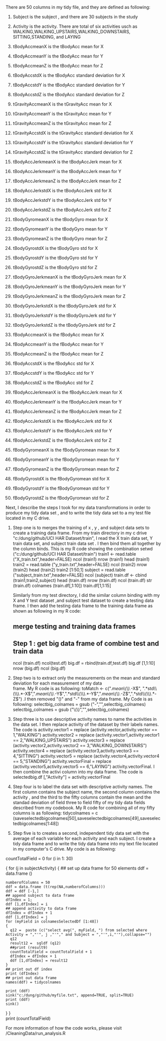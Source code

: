 There are 50 columns in my tidy file, and they are defined as following:

1. Subject  is the subject , and there are 30 subjects in the study

2.  Activity is the activity. There are total of six activities usch as WALKING,WALKING_UPSTAIRS,WALKING_DOWNSTAIRS,
    SITTING,STANDING, and LAYING

3. tBodyAccmeanX is the tBodyAcc mean for X

4. tBodyAccmeanY is the tBodyAcc mean for Y

5. tBodyAccmeanZ is the tBodyAcc mean for Z

6. tBodyAccstdX is the tBodyAcc standard deviation for X

7. tBodyAccstdY is the tBodyAcc standard deviation for Y

8. tBodyAccstdZ is the tBodyAcc standard deviation for Z

9. tGravityAccmeanX is the tGravityAcc mean for X

10. tGravityAccmeanY is the tGravityAcc mean for Y

11. tGravityAccmeanZ is the tGravityAcc mean for Z

12. tGravityAccstdX is the tGravityAcc standard deviation for X

13.  tGravityAccstdY is the tGravityAcc standard deviation for Y

14.  tGravityAccstdZ is the tGravityAcc standard deviation for Z

15. tBodyAccJerkmeanX is the tBodyAccJerk mean for X

16. tBodyAccJerkmeanY is the tBodyAccJerk mean for Y

17. tBodyAccJerkmeanZ is the tBodyAccJerk mean for Z

18. tBodyAccJerkstdX  is the tBodyAccJerk std for X

19. tBodyAccJerkstdY   is the tBodyAccJerk std for Y

20. tBodyAccJerkstdZ   is the tBodyAccJerk std for Z

21. tBodyGyromeanX   is the tBodyGyro mean  for X

22. tBodyGyromeanY is the tBodyGyro mean  for Y

23. tBodyGyromeanZ is the tBodyGyro mean  for Z

24. tBodyGyrostdX is the tBodyGyro std  for X

25.  tBodyGyrostdY is the tBodyGyro std  for Y

26.  tBodyGyrostdZ is the tBodyGyro std  for Z

27. tBodyGyroJerkmeanX is the tBodyGyroJerk mean for X

28. tBodyGyroJerkmeanY is the tBodyGyroJerk mean for Y

29. tBodyGyroJerkmeanZ is the tBodyGyroJerk mean for Z

30. tBodyGyroJerkstdX is the tBodyGyroJerk std for X

31.  tBodyGyroJerkstdY is the tBodyGyroJerk std for Y

32. tBodyGyroJerkstdZ is the tBodyGyroJerk std for Z

33. fBodyAccmeanX is the fBodyAcc mean for X

34. fBodyAccmeanY is the fBodyAcc mean for Y

35. fBodyAccmeanZ is the fBodyAcc mean for Z

36.  fBodyAccstdX is the fBodyAcc std for X

37. fBodyAccstdY is the fBodyAcc std for Y

38. fBodyAccstdZ is the fBodyAcc std for Z

39. fBodyAccJerkmeanX  is the fBodyAccJerk mean for X

40. fBodyAccJerkmeanY is the fBodyAccJerk mean for Y

41. fBodyAccJerkmeanZ is the fBodyAccJerk mean for Z 

42. fBodyAccJerkstdX is the fBodyAccJerk std for X

43. fBodyAccJerkstdY is the fBodyAccJerk std for Y

44. fBodyAccJerkstdZ is the fBodyAccJerk std for Z

45. fBodyGyromeanX is the fBodyGyromean mean for X

46. fBodyGyromeanY is the fBodyGyromean mean for Y

47. fBodyGyromeanZ is the fBodyGyromean mean for Z

48.  fBodyGyrostdX is the fBodyGyromean  std for X

49. fBodyGyrostdY is the fBodyGyromean  std for Y

50. fBodyGyrostdZ is the fBodyGyromean  std for Z


Next, I describe the steps I took for my data transformations in order to produce my tidy data set , and to write the tidy data set to a my test file located in my C drive.

1. Step one is to merges the training of x , y , and subject data sets to create a training data frame. 
   From my train directory in my c drive "c:/dung/github/UCI HAR Dataset/train", I read the X train data set, Y train      data  set, and subject train data set . I then bind them all together by the column binds. 
   This is my R code showing the combination
     setwd ("c:/dung/github/UCI HAR Dataset/train")
     train1 <- read.table ("X_train.txt",header=FALSE)
     ncol (train1)
     nrow (train1)
     head (train1)
     train2 = read.table ("y_train.txt",header=FALSE)
     ncol (train2)
     nrow (train2)
     head (train2)
     train2 [1:50,1]
     subject = read.table ("subject_train.txt",header=FALSE)
     ncol (subject)
     train.df <- cbind (train1,train2,subject)
     head (train.df)
     nrow (train.df)
     ncol (train.df)
     str (train.df)
     colnames (train.df[,1:10])
     train.df[1,1:15]
   
    Similarly from my test directory, I did the similar column binding with my X and Y test dataset ,and subject test dataset to create a testing data frame. I then add the testing data frame to the training data frame as shown as following in my R code:
        
     ## merge testing and training data frames
     ## Step 1 : get big data frame of combine test and train data
     ncol (train.df)
     ncol(test.df)
     big.df = rbind(train.df,test.df)
     big.df [1,1:10]
     nrow (big.df)
     ncol (big.df)


2. Step two is to extract only the measurements on the mean and standard deviation for each measurement of my data   
    frame. My R code is as following:
   toMatch <- c(".*mean\\(\\).*-X$", ".*std\\(\\).*-X$",".*mean\\(\\).*-Y$",".*std\\(\\).*-Y$",".*mean\\(\\).*-Z$",".*std\\(\\).*-Z$")
  .I then removed "()" and "-" from my data frame. My Code is as following:
   selectbig_colnames = gsub ("-","",selectbig_colnames)
   selectbig_colnames = gsub ("\\(\\)","",selectbig_colnames)

3. Step three is to use descriptive activity names to name the activities in the data set. I then replace activity of the dataset by their labels names. The code is activity.vector1 = replace (activity.vector,activity.vector ==     1,"WALKING")
activity.vector2 = replace (activity.vector1,activity.vector1 == 2,"WALKING_UPSTAIRS")
activity.vector3 = replace (activity.vector2,activity.vector2 == 3,"WALKING_DOWNSTAIRS")
activity.vector4 = replace (activity.vector3,activity.vector3 == 4,"SITTING")
activity.vector5 = replace (activity.vector4,activity.vector4 == 5,"STANDING")
activity.vectorFinal = replace (activity.vector5,activity.vector5 == 6,"LAYING")
activity.vectorFinal. I then combine the activi column into my data frame. The code is selectedbig.df [,"Activity"]  = activity.vectorFinal


4. Step four is to label the data set with descriptive activity names. The first column contains the subject name, the second column contains the activity , and the third to the fifty columns contain the mean and the standad deviation of field three to field fifty of my tidy data fields described from my codebook. My R code for combining all of my fifty  columns is as following:
 tidycolnames = c (saveselectedbigcolnames[50],saveselectedbigcolnames[49],saveselectedbigcolnames[1:48])


5. Step five is to creates a second, independent tidy data set with the average of each variable for each activity and each subject. I create a tidy data frame and to write the tidy data frame into my text file located in my computer's C drive. My code is as following:

 
countTotalField = 0
for (i in 1: 30)
  
{
  for (j in subjectActivity)
  {
    ## set up data frame for 50 elements
    ddf = data.frame ()
    
    numberofColumns = 50
    ddf = data.frame (t(rep(NA,numberofColumns)))
    ddf = ddf [-1,]
    ## append subject to data frame
    dfIndex = 1;
    ddf [1,dfIndex] = i
    ## append activity to data frame
    dfIndex = dfIndex + 1
    ddf [1,dfIndex] = j
    for (myField in colnamesSelectedDf [1:48])
    {
      q12 =  paste (c("select avg(", myField, ") from selected where Activity = ","'", j ,"'"," and Subject = ","'",i,"'"),collapse="")
      q12
      result12 =  sqldf (q12)  
      ##print (result9)
      countTotalField = countTotalField + 1
      dfIndex = dfIndex + 1
      ddf [1,dfIndex] = result12
    }
    ## print out df index
    print (dfIndex)
    ## print out data frame
    names(ddf) = tidycolnames
    
    print (ddf)
    sink("c:/dung/github/myfile.txt", append=TRUE, split=TRUE) 
    print (ddf)
    sink()
  }
}  
print (countTotalField)  


For more information of how the code works, please visit /CleaningData/run_analysis.R
